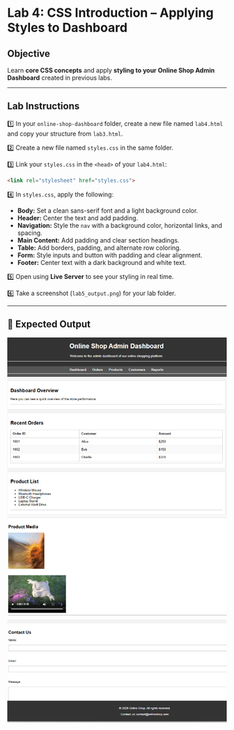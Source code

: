 # Lab 4: CSS Introduction – Applying Styles to Dashboard

## Objective

Learn **core CSS concepts** and apply **styling to your Online Shop Admin Dashboard** created in previous labs.

---

## Lab Instructions

1️⃣ In your `online-shop-dashboard` folder, create a new file named `lab4.html` and copy your structure from `lab3.html`.

2️⃣ Create a new file named `styles.css` in the same folder.

3️⃣ Link your `styles.css` in the `<head>` of your `lab4.html`:

```html
<link rel="stylesheet" href="styles.css">
```

4️⃣ In `styles.css`, apply the following:

- **Body:** Set a clean sans-serif font and a light background color.
- **Header:** Center the text and add padding.
- **Navigation:** Style the `nav` with a background color, horizontal links, and spacing.
- **Main Content:** Add padding and clear section headings.
- **Table:** Add borders, padding, and alternate row coloring.
- **Form:** Style inputs and button with padding and clear alignment.
- **Footer:** Center text with a dark background and white text.

5️⃣ Open using **Live Server** to see your styling in real time.

6️⃣ Take a screenshot (`lab5_output.png`) for your lab folder.

---

## 📌 Expected Output
![](../images/lab4_output1.png)  
![](../images/lab4_output2.png)

